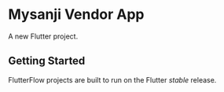 # Mysanji Vendor App

A new Flutter project.

## Getting Started

FlutterFlow projects are built to run on the Flutter _stable_ release.
